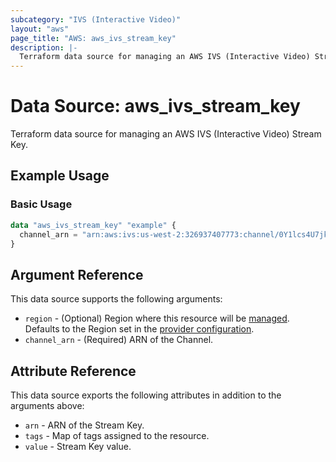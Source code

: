 ```yaml
---
subcategory: "IVS (Interactive Video)"
layout: "aws"
page_title: "AWS: aws_ivs_stream_key"
description: |-
  Terraform data source for managing an AWS IVS (Interactive Video) Stream Key.
---
```


# Data Source: aws_ivs_stream_key

Terraform data source for managing an AWS IVS (Interactive Video) Stream Key.

## Example Usage

### Basic Usage

```terraform
data "aws_ivs_stream_key" "example" {
  channel_arn = "arn:aws:ivs:us-west-2:326937407773:channel/0Y1lcs4U7jk5"
}
```

## Argument Reference

This data source supports the following arguments:

* `region` - (Optional) Region where this resource will be [managed](https://docs.aws.amazon.com/general/latest/gr/rande.html#regional-endpoints). Defaults to the Region set in the [provider configuration](https://registry.terraform.io/providers/hashicorp/aws/latest/docs#aws-configuration-reference).
* `channel_arn` - (Required) ARN of the Channel.

## Attribute Reference

This data source exports the following attributes in addition to the arguments above:

* `arn` - ARN of the Stream Key.
* `tags` - Map of tags assigned to the resource.
* `value` - Stream Key value.
